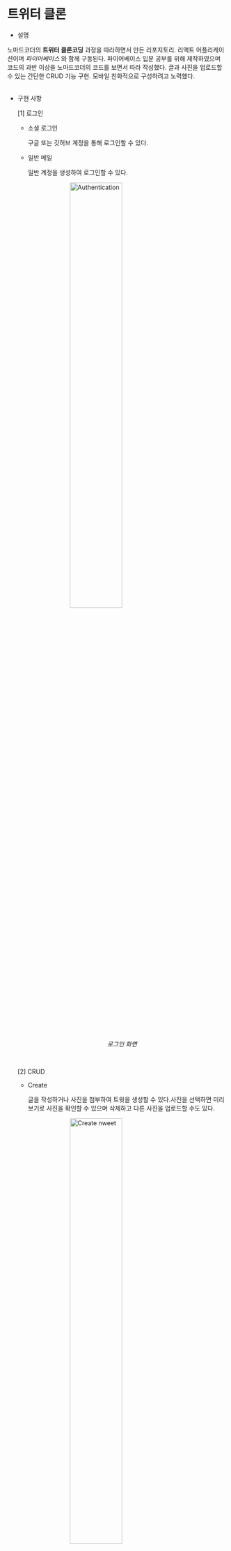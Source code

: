 # 트위터 클론

- 설명

노마드코더의 **트위터 클론코딩** 과정을 따라하면서 만든 리포지토리. 리액트 어플리케이션이며 _파이어베이스_ 와 함께 구동된다. 파이어베이스 입문 공부를 위해 제작하였으며 코드의 과반 이상을 노마드코더의 코드를 보면서 따라 작성했다. 글과 사진을 업로드할 수 있는 간단한 CRUD 기능 구현. 모바일 친화적으로 구성하려고 노력했다.<br><br>

- 구현 사항

  [1] 로그인

  - 소셜 로그인

    구글 또는 깃허브 계정을 통해 로그인할 수 있다.

  - 일반 메일

    일반 계정을 생성하여 로그인할 수 있다.

  <img src="./images/auth-login.jpg" alt="Authentication" style="width: 50%; margin: 0 auto; display: block;">
  <p style="font-style: italic; text-align: center;">로그인 화면</p><br>

  [2] CRUD

  - Create

    글을 작성하거나 사진을 첨부하여 트윗을 생성할 수 있다.사진을 선택하면 미리보기로 사진을 확인할 수 있으며 삭제하고 다른 사진을 업로드할 수도 있다.

  <img src="./images/home-create.jpg" alt="Create nweet" style="width: 50%; margin: 0 auto; display: block;">
  <p style="font-style: italic; text-align: center;">트윗 생성</p><br>

  - Read / Delete

    작성한 트윗은 실시간으로 확인 가능하다. 최근에 작성한 트윗이 더 상위에 위치한다. 본인이 작성한 트윗은 편집 또는 삭제할 수 있으며 휴지통 아이콘을 클릭하면 트윗은 삭제된다.

  <img src="./images/home-read-and-delete.jpg" alt="Read or delete nweet" style="width: 50%; margin: 0 auto; display: block;">
  <p style="font-style: italic; text-align: center;">작성한 트윗 확인 및 삭제</p><br>

  - Update

    연필 모양 아이콘을 클릭하면 트윗을 수정할 수 있다. 사진 수정 기능은 구현하지 않았으며, 텍스트는 작성되는 것에 맞추어 높이가 바뀐다. 텍스트가 변경된 경우에만 수정 버튼이 활성화된다. 트윗을 수정하면 화면에 즉시 수정 사항이 반영된다.

  <img src="./images/home-update.jpg" alt="Update nweet" style="width: 50%; margin: 0 auto; display: block;">
  <p style="font-style: italic; text-align: center;">트윗 수정</p><br>

  <img src="./images/home_after-update.jpg" alt="After updating" style="width: 50%; margin: 0 auto; display: block;">
  <p style="font-style: italic; text-align: center;">변경된 모습</p><br>

  [3] 프로필

  - 이름

    이름을 수정할 수 있다. 수정된 이름은 프로필 메뉴에 반영된다.

  - 로그아웃

    빨간색 로그아웃 버튼을 클릭하면 로그아웃 된다.

  - 내가 작성한 트윗

    홈에서는 모든 트윗을 볼 수 있는 반면 프로필 페이지에서는 내가 작성한 트윗만 모아서 볼 수 있다. 작성된 트윗이 하나도 없다면 해당 사실을 화면에 표시한다.

  <img src="./images/profile.jpg" alt="Profile" style="width: 50%; margin: 0 auto; display: block;">
  <p style="font-style: italic; text-align: center;">프로필 화면</p><br>

  <img src="./images/profile_after-profile-change.jpg" alt="Profile changed" style="width: 50%; margin: 0 auto; display: block;">
  <p style="font-style: italic; text-align: center;">프로필 수정</p><br>
